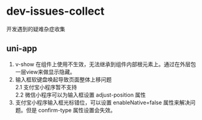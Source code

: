 # dev-issues-collect
开发遇到的疑难杂症收集

## uni-app
 1. v-show 在组件上使用不生效，无法继承到组件内部根元素上。通过在外层包一层view来做显示隐藏。
 2. 输入框软键盘唤起导致页面整体上移问题<br/>
  2.1 支付宝小程序暂不支持<br/>
  2.2 微信小程序可以为输入框设置 adjust-position 属性
 3. 支付宝小程序输入框光标错位，可以设置 enableNative=false 属性来解决问题。但是 confirm-type 属性设置会失效。
